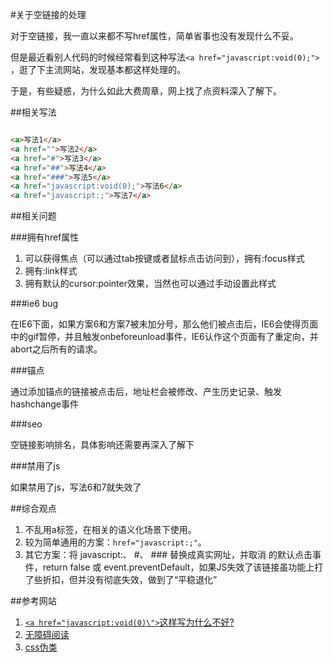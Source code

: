 #关于空链接的处理

对于空链接，我一直以来都不写href属性，简单省事也没有发现什么不妥。

但是最近看别人代码的时候经常看到这种写法`<a href="javascript:void(0);">` ，逛了下主流网站，发现基本都这样处理的。

于是，有些疑惑，为什么如此大费周章，网上找了点资料深入了解下。

##相关写法

````html

<a>写法1</a>
<a href="">写法2</a>
<a href="#">写法3</a>
<a href="##">写法4</a>
<a href="###">写法5</a>
<a href="javascript:void(0);">写法6</a>
<a href="javascript:;">写法7</a>

````
##相关问题

###拥有href属性

1. 可以获得焦点（可以通过tab按键或者鼠标点击访问到），拥有:focus样式
2. 拥有:link样式
3. 拥有默认的cursor:pointer效果，当然也可以通过手动设置此样式

###ie6 bug

在IE6下面，如果方案6和方案7被未加分号，那么他们被点击后，IE6会使得页面中的gif暂停，并且触发onbeforeunload事件，IE6认作这个页面有了重定向，并abort之后所有的请求。

###锚点

通过添加锚点的链接被点击后，地址栏会被修改、产生历史记录、触发hashchange事件

###seo

空链接影响排名，具体影响还需要再深入了解下

###禁用了js

如果禁用了js，写法6和7就失效了

##综合观点

1. 不乱用a标签，在相关的语义化场景下使用。
2. 较为简单通用的方案：`href="javascript:;"`。
3. 其它方案：将 javascript:、 #、 ### 替换成真实网址，并取消 <a> 的默认点击事件，return false 或 event.preventDefault，如果JS失效了该链接虽功能上打了些折扣，但并没有彻底失效，做到了“平稳退化”

##参考网站

1. [`<a href="javascript:void(0)\">`这样写为什么不好?](http://segmentfault.com/q/1010000000339082)
2. [无障碍阅读](http://www.zhangxinxu.com/wordpress/2012/03/wai-aria-%E6%97%A0%E9%9A%9C%E7%A2%8D%E9%98%85%E8%AF%BB/)
3. [css伪类](http://www.w3school.com.cn/css/css_pseudo_classes.asp)
